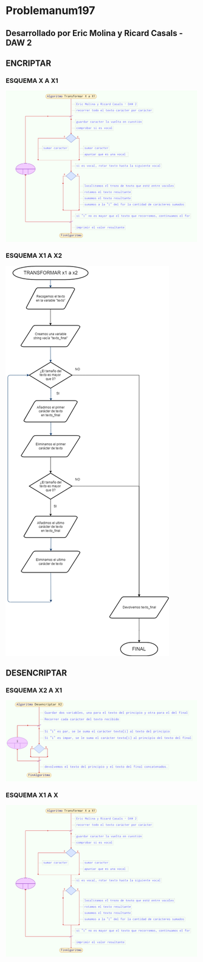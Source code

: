 # Problemanum197
## Desarrollado por Eric Molina y Ricard Casals - DAW 2

## ENCRIPTAR
### ESQUEMA X A X1
![ESQUEMA X A X1](Transformar_X_a_X1.png)
### ESQUEMA X1 A X2
![ESQUEMA X1 A X2](Transformar_X1_a_X2.png)


## DESENCRIPTAR
### ESQUEMA X2 A X1
![ESQUEMA X2 A X1](Transformar_X2_a_X1.png)
### ESQUEMA X1 A X
![ESQUEMA X1 A X](Transformar_X_a_X1.png)

